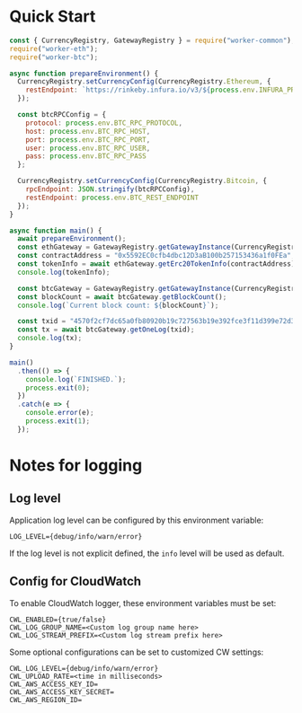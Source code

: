 # Quick Start

```js
const { CurrencyRegistry, GatewayRegistry } = require("worker-common");
require("worker-eth");
require("worker-btc");

async function prepareEnvironment() {
  CurrencyRegistry.setCurrencyConfig(CurrencyRegistry.Ethereum, {
    restEndpoint: `https://rinkeby.infura.io/v3/${process.env.INFURA_PROJECT_ID}`
  });

  const btcRPCConfig = {
    protocol: process.env.BTC_RPC_PROTOCOL,
    host: process.env.BTC_RPC_HOST,
    port: process.env.BTC_RPC_PORT,
    user: process.env.BTC_RPC_USER,
    pass: process.env.BTC_RPC_PASS
  };

  CurrencyRegistry.setCurrencyConfig(CurrencyRegistry.Bitcoin, {
    rpcEndpoint: JSON.stringify(btcRPCConfig),
    restEndpoint: process.env.BTC_REST_ENDPOINT
  });
}

async function main() {
  await prepareEnvironment();
  const ethGateway = GatewayRegistry.getGatewayInstance(CurrencyRegistry.Ethereum);
  const contractAddress = "0x5592EC0cfb4dbc12D3aB100b257153436a1f0FEa";
  const tokenInfo = await ethGateway.getErc20TokenInfo(contractAddress);
  console.log(tokenInfo);

  const btcGateway = GatewayRegistry.getGatewayInstance(CurrencyRegistry.Bitcoin);
  const blockCount = await btcGateway.getBlockCount();
  console.log(`Current block count: ${blockCount}`);

  const txid = "4570f2cf7dc65a0fb80920b19c727563b19e392fce3f11d399e72d326d82fe8d";
  const tx = await btcGateway.getOneLog(txid);
  console.log(tx);
}

main()
  .then(() => {
    console.log(`FINISHED.`);
    process.exit(0);
  })
  .catch(e => {
    console.error(e);
    process.exit(1);
  });
```

# Notes for logging

## Log level
Application log level can be configured by this environment variable:
```
LOG_LEVEL={debug/info/warn/error}
```
If the log level is not explicit defined, the `info` level will be used as default.

## Config for CloudWatch
To enable CloudWatch logger, these environment variables must be set:
```
CWL_ENABLED={true/false}
CWL_LOG_GROUP_NAME=<Custom log group name here>
CWL_LOG_STREAM_PREFIX=<Custom log stream prefix here>
```
Some optional configurations can be set to customized CW settings:
```
CWL_LOG_LEVEL={debug/info/warn/error}
CWL_UPLOAD_RATE=<time in milliseconds>
CWL_AWS_ACCESS_KEY_ID=
CWL_AWS_ACCESS_KEY_SECRET=
CWL_AWS_REGION_ID=
```